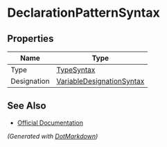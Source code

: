 # DeclarationPatternSyntax

## Properties

| Name        | Type                                                      |
| ----------- | --------------------------------------------------------- |
| Type        | [TypeSyntax](TypeSyntax.md)                               |
| Designation | [VariableDesignationSyntax](VariableDesignationSyntax.md) |

## See Also

* [Official Documentation](https://docs.microsoft.com/en-us/dotnet/api/microsoft.codeanalysis.csharp.syntax.declarationpatternsyntax)


*\(Generated with [DotMarkdown](http://github.com/JosefPihrt/DotMarkdown)\)*
